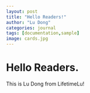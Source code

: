 ```yaml
---
layout: post
title: "Hello Readers!"
author: "Lu Dong"
categories: journal
tags: [documentation,sample]
image: cards.jpg
---
```


# Hello Readers.

This is Lu Dong from LifetimeLu!
